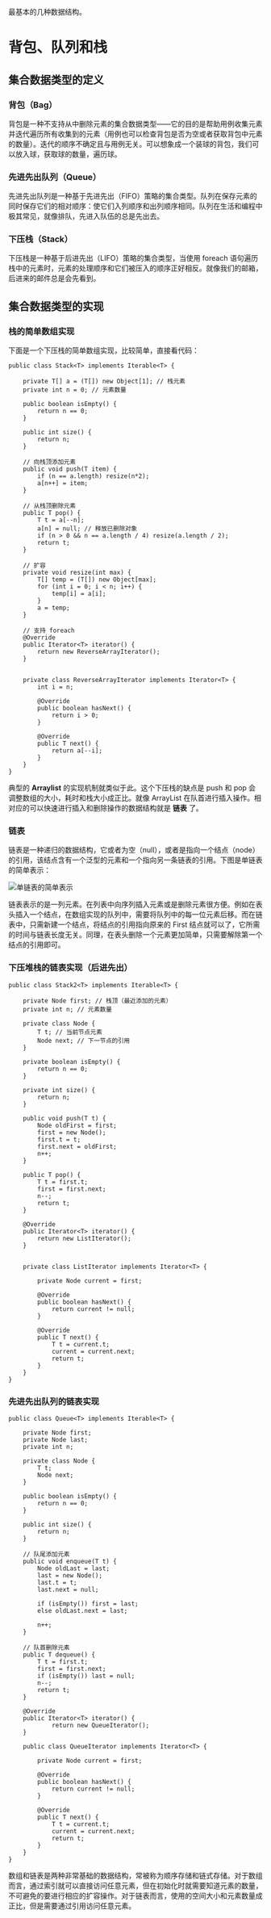 最基本的几种数据结构。

# 背包、队列和栈

## 集合数据类型的定义

### 背包（Bag）

背包是一种不支持从中删除元素的集合数据类型——它的目的是帮助用例收集元素并迭代遍历所有收集到的元素（用例也可以检查背包是否为空或者获取背包中元素的数量）。迭代的顺序不确定且与用例无关。可以想象成一个装球的背包，我们可以放入球，获取球的数量，遍历球。

### 先进先出队列（Queue）

先进先出队列是一种基于先进先出（FIFO）策略的集合类型。队列在保存元素的同时保存它们的相对顺序：使它们入列顺序和出列顺序相同。队列在生活和编程中极其常见，就像排队，先进入队伍的总是先出去。

### 下压栈（Stack）

下压栈是一种基于后进先出（LIFO）策略的集合类型，当使用 foreach 语句遍历栈中的元素时，元素的处理顺序和它们被压入的顺序正好相反。就像我们的邮箱，后进来的邮件总是会先看到。

## 集合数据类型的实现

### 栈的简单数组实现

下面是一个下压栈的简单数组实现，比较简单，直接看代码：

	public class Stack<T> implements Iterable<T> {

    	private T[] a = (T[]) new Object[1]; // 栈元素
    	private int n = 0; // 元素数量

    	public boolean isEmpty() {
        	return n == 0;
    	}

    	public int size() {
        	return n;
    	}

    	// 向栈顶添加元素
    	public void push(T item) {
        	if (n == a.length) resize(n*2);
        	a[n++] = item;
    	}

    	// 从栈顶删除元素
    	public T pop() {
        	T t = a[--n];
        	a[n] = null; // 释放已删除对象
        	if (n > 0 && n == a.length / 4) resize(a.length / 2);
        	return t;
    	}

    	// 扩容
    	private void resize(int max) {
        	T[] temp = (T[]) new Object[max];
        	for (int i = 0; i < n; i++) {
            	temp[i] = a[i];
        	}
        	a = temp;
    	}

    	// 支持 foreach
    	@Override
    	public Iterator<T> iterator() {
        	return new ReverseArrayIterator();
    	}


    	private class ReverseArrayIterator implements Iterator<T> {
        	int i = n;

        	@Override
        	public boolean hasNext() {
        	    return i > 0;
        	}

        	@Override
        	public T next() {
        	    return a[--i];
        	}
    	}
	}

典型的 **Arraylist** 的实现机制就类似于此。这个下压栈的缺点是 push 和 pop 会调整数组的大小，耗时和栈大小成正比。就像 ArrayList 在队首进行插入操作。相对应的可以快速进行插入和删除操作的数据结构就是 **链表** 了。

### 链表

链表是一种递归的数据结构，它或者为空（null），或者是指向一个结点（node）的引用，该结点含有一个泛型的元素和一个指向另一条链表的引用。下图是单链表的简单表示：

![单链表的简单表示](http://ofdkfbou7.bkt.clouddn.com/blog/lianbiao.png)

链表表示的是一列元素。在列表中向序列插入元素或是删除元素很方便。例如在表头插入一个结点，在数组实现的队列中，需要将队列中的每一位元素后移。而在链表中，只需新建一个结点，将结点的引用指向原来的 First 结点就可以了，它所需的时间与链表长度无关。同理，在表头删除一个元素更加简单，只需要解除第一个结点的引用即可。

### 下压堆栈的链表实现（后进先出）

	public class Stack2<T> implements Iterable<T> {

    	private Node first; // 栈顶（最近添加的元素）
    	private int n; // 元素数量

    	private class Node {
    	    T t; // 当前节点元素
    	    Node next; // 下一节点的引用
    	}

    	private boolean isEmpty() {
    	    return n == 0;
    	}

    	private int size() {
    	    return n;
    	}

    	public void push(T t) {
    	    Node oldFirst = first;
    	    first = new Node();
    	    first.t = t;
    	    first.next = oldFirst;
    	    n++;
    	}

    	public T pop() {
    	    T t = first.t;
    	    first = first.next;
    	    n--;
    	    return t;
    	}

    	@Override
    	public Iterator<T> iterator() {
    	    return new ListIterator();
    	}


    	private class ListIterator implements Iterator<T> {

    	    private Node current = first;

    	    @Override
    	    public boolean hasNext() {
    	        return current != null;
    	    }

    	    @Override
    	    public T next() {
    	        T t = current.t;
    	        current = current.next;
    	        return t;
    	    }
    	}
	}

### 先进先出队列的链表实现


	public class Queue<T> implements Iterable<T> {

	    private Node first;
	    private Node last;
	    private int n;

	    private class Node {
	        T t;
	        Node next;
	    }

	    public boolean isEmpty() {
	        return n == 0;
	    }

	    public int size() {
	        return n;
	    }

	    // 队尾添加元素
	    public void enqueue(T t) {
	        Node oldLast = last;
	        last = new Node();
	        last.t = t;
	        last.next = null;

	        if (isEmpty()) first = last;
	        else oldLast.next = last;

	        n++;
	    }

	    // 队首删除元素
	    public T dequeue() {
	        T t = first.t;
	        first = first.next;
	        if (isEmpty()) last = null;
	        n--;
	        return t;
	    }

	    @Override
	    public Iterator<T> iterator() {
		        return new QueueIterator();
	    }

	    public class QueueIterator implements Iterator<T> {

	        private Node current = first;

	        @Override
	        public boolean hasNext() {
	            return current != null;
	        }

	        @Override
	        public T next() {
	            T t = current.t;
	            current = current.next;
	            return t;
	        }
	    }
	}

数组和链表是两种非常基础的数据结构，常被称为顺序存储和链式存储。对于数组而言，通过索引就可以直接访问任意元素，但在初始化时就需要知道元素的数量，不可避免的要进行相应的扩容操作。对于链表而言，使用的空间大小和元素数量成正比，但是需要通过引用访问任意元素。
